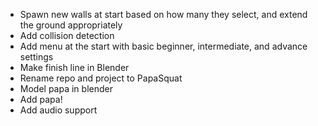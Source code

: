 - Spawn new walls at start based on how many they select, and extend the ground appropriately
- Add collision detection
- Add menu at the start with basic beginner, intermediate, and advance settings
- Make finish line in Blender
- Rename repo and project to PapaSquat
- Model papa in blender
- Add papa!
- Add audio support